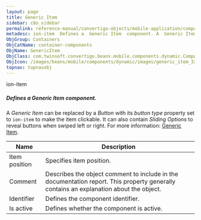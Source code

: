 ```yaml
---
layout: page
title: Generic Item
sidebar: c8o_sidebar
permalink: reference-manual/convertigo-objects/mobile-application/components/container-components/generic-item/
metadesc: ion-item  Defines a  Generic Item  component. A  Generic Item  can be replaced by a  Button  with its  button type  property set to  ion-item  to make
ObjGroup: Containers
ObjCatName: container-components
ObjName: GenericItem
ObjClass: com.twinsoft.convertigo.beans.mobile.components.dynamic.ComponentManager$1
ObjIcon: /images/beans/mobile/components/dynamic/images/generic_item_32x32.png
topnav: topnavobj
---
```

ion-item
##### Defines a <i>Generic Item</i> component.
A <i>Generic Item</i> can be replaced by a <i>Button</i> with its <i>button type</i> property set to <code>ion-item</code> to make the item clickable.
It can also contain <i>Sliding Options</i> to reveal buttons when swiped left or right.
 For more information: <a href='https://ionicframework.com/docs/v3/components/#lists' target='_blank'>Generic Item</a>.

Name | Description 
--- | ---
Item position | Specifies item position.
Comment | Describes the object comment to include in the documentation report.  This property generally contains an explanation about the object. 
Identifier | Defines the component identifier.  
Is active | Defines whether the component is active. 

